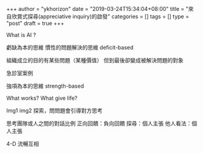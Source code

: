 +++
author = "ykhorizon"
date = "2019-03-24T15:34:04+08:00"
title = "來自欣賞式探尋(appreciative inquiry)的啟發"
categories = []
tags = []
type = "post"
draft = true
+++

What is AI ?

虧缺為本的思維
慣性的問題解決的思維 deficit-based

組織成立的目的有某些問題（某種價值）
但到最後卻變成被解決問題的對象

急診室案例

強項為本的思維 strength-based

What works?
What give life?

Img1
img2
探索，問問題會引導對方思考

思考團隊或人之間的對話比例
正向回饋：負向回饋
探尋：個人主張
他人看法：個人主張

4-D
流暢互相
